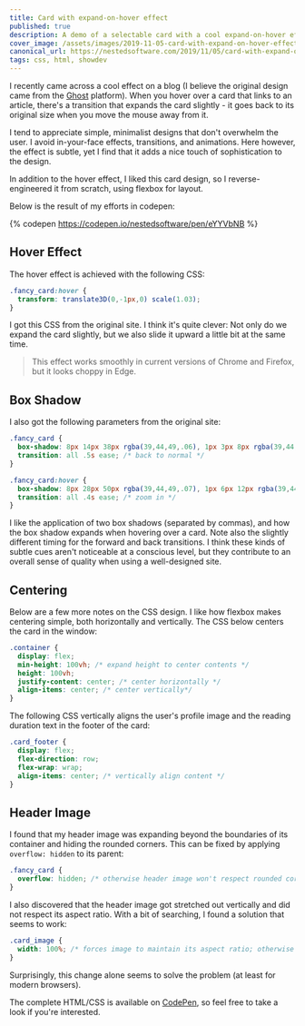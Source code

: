 ```yaml
---
title: Card with expand-on-hover effect
published: true
description: A demo of a selectable card with a cool expand-on-hover effect
cover_image: /assets/images/2019-11-05-card-with-expand-on-hover-effect-2ccm.200941/obbj6mlbljvhgl7ptoqf.jpg
canonical_url: https://nestedsoftware.com/2019/11/05/card-with-expand-on-hover-effect-2ccm.200941.html
tags: css, html, showdev
---
```


I recently came across a cool effect on a blog (I believe the original design came from the [Ghost](https://ghost.org/blog/) platform). When you hover over a card that links to an article, there's a transition that expands the card slightly - it goes back to its original size when you move the mouse away from it. 

I tend to appreciate simple, minimalist designs that don't overwhelm the user. I avoid in-your-face effects, transitions, and animations. Here however, the effect is subtle, yet I find that it adds a nice touch of sophistication to the design. 

In addition to the hover effect, I liked this card design, so I reverse-engineered it from scratch, using flexbox for layout. 

Below is the result of my efforts in codepen:

{% codepen https://codepen.io/nestedsoftware/pen/eYYVbNB %}

## Hover Effect

The hover effect is achieved with the following CSS:

```css
.fancy_card:hover {
  transform: translate3D(0,-1px,0) scale(1.03);
}
```

I got this CSS from the original site. I think it's quite clever: Not only do we expand the card slightly, but we also slide it upward a little bit at the same time. 

> This effect works smoothly in current versions of Chrome and Firefox, but it looks choppy in Edge.

## Box Shadow

I also got the following parameters from the original site:

```css
.fancy_card {
  box-shadow: 8px 14px 38px rgba(39,44,49,.06), 1px 3px 8px rgba(39,44,49,.03);
  transition: all .5s ease; /* back to normal */
}

.fancy_card:hover {
  box-shadow: 8px 28px 50px rgba(39,44,49,.07), 1px 6px 12px rgba(39,44,49,.04);
  transition: all .4s ease; /* zoom in */
}
```

I like the application of two box shadows (separated by commas), and how the box shadow expands when hovering over a card. Note also the slightly different timing for the forward and back transitions. I think these kinds of subtle cues aren't noticeable at a conscious level, but they contribute to an overall sense of quality when using a well-designed site.

## Centering

Below are a few more notes on the CSS design. I like how flexbox makes centering simple, both horizontally and vertically. The CSS below centers the card in the window:

```css
.container {
  display: flex;
  min-height: 100vh; /* expand height to center contents */
  height: 100vh;
  justify-content: center; /* center horizontally */
  align-items: center; /* center vertically*/
}
```

The following CSS vertically aligns the user's profile image and the reading duration text in the footer of the card:

```css
.card_footer {
  display: flex;
  flex-direction: row;
  flex-wrap: wrap;
  align-items: center; /* vertically align content */
}
```

## Header Image

I found that my header image was expanding beyond the boundaries of its container and hiding the rounded corners. This can be fixed by applying `overflow: hidden` to its parent:

```css
.fancy_card {
  overflow: hidden; /* otherwise header image won't respect rounded corners */
}
```

I also discovered that the header image got stretched out vertically and did not respect its aspect ratio. With a bit of searching, I found a solution that seems to work: 

```css
.card_image {
  width: 100%; /* forces image to maintain its aspect ratio; otherwise image stretches vertically */
}
```
Surprisingly, this change alone seems to solve the problem (at least for modern browsers). 

The complete HTML/CSS is available on [CodePen](https://codepen.io/nestedsoftware/pen/eYYVbNB), so feel free to take a look if you're interested.
